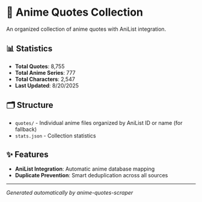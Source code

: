 # 🎌 Anime Quotes Collection

An organized collection of anime quotes with AniList integration.

## 📊 Statistics

- **Total Quotes**: 8,755
- **Total Anime Series**: 777
- **Total Characters**: 2,547
- **Last Updated**: 8/20/2025

## 🗂️ Structure

- `quotes/` - Individual anime files organized by AniList ID or name  (for fallback)
- `stats.json` - Collection statistics

## ✨ Features

- **AniList Integration**: Automatic anime database mapping
- **Duplicate Prevention**: Smart deduplication across all sources

---
*Generated automatically by anime-quotes-scraper*
